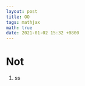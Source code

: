 ```yaml
---
layout: post
title: OO
tags: mathjax
math: true
date: 2021-01-02 15:32 +0800
---
```

# Not  

1. ss
